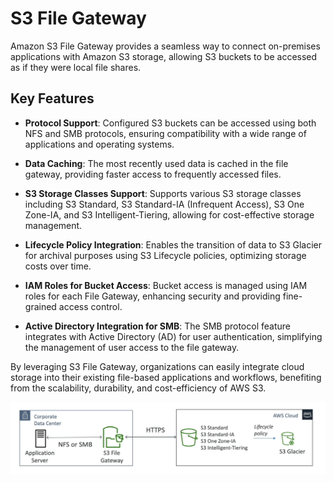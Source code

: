# S3 File Gateway

Amazon S3 File Gateway provides a seamless way to connect on-premises applications with Amazon S3 storage, allowing S3 buckets to be accessed as if they were local file shares.

## Key Features

- **Protocol Support**: Configured S3 buckets can be accessed using both NFS and SMB protocols, ensuring compatibility with a wide range of applications and operating systems.

- **Data Caching**: The most recently used data is cached in the file gateway, providing faster access to frequently accessed files.

- **S3 Storage Classes Support**: Supports various S3 storage classes including S3 Standard, S3 Standard-IA (Infrequent Access), S3 One Zone-IA, and S3 Intelligent-Tiering, allowing for cost-effective storage management.

- **Lifecycle Policy Integration**: Enables the transition of data to S3 Glacier for archival purposes using S3 Lifecycle policies, optimizing storage costs over time.

- **IAM Roles for Bucket Access**: Bucket access is managed using IAM roles for each File Gateway, enhancing security and providing fine-grained access control.

- **Active Directory Integration for SMB**: The SMB protocol feature integrates with Active Directory (AD) for user authentication, simplifying the management of user access to the file gateway.

By leveraging S3 File Gateway, organizations can easily integrate cloud storage into their existing file-based applications and workflows, benefiting from the scalability, durability, and cost-efficiency of AWS S3.

![S3 File Gateway](../z_resources/images/s3/s3-file-gateway.png)

